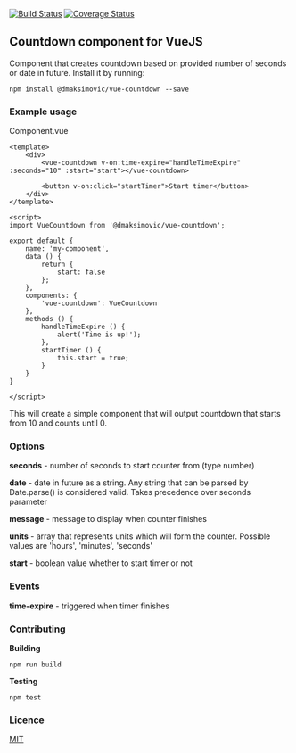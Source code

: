 [![Build Status](https://travis-ci.org/maksimovicdanijel/vue-countdown.svg?branch=master)](https://travis-ci.org/maksimovicdanijel/vue-countdown)
[![Coverage Status](https://coveralls.io/repos/github/maksimovicdanijel/vue-countdown/badge.svg?branch=development)](https://coveralls.io/github/maksimovicdanijel/vue-countdown?branch=development)

## Countdown component for VueJS

Component that creates countdown based on provided number of seconds or date in future. Install it by running:

```
npm install @dmaksimovic/vue-countdown --save
```
### Example usage

Component.vue
```
<template>
    <div>
        <vue-countdown v-on:time-expire="handleTimeExpire" :seconds="10" :start="start"></vue-countdown>

        <button v-on:click="startTimer">Start timer</button>
    </div>
</template>

<script>
import VueCountdown from '@dmaksimovic/vue-countdown';

export default {
    name: 'my-component',
    data () {
        return {
            start: false
        };
    },
    components: {
        'vue-countdown': VueCountdown
    },
    methods () {
        handleTimeExpire () {
            alert('Time is up!');
        },
        startTimer () {
            this.start = true;
        }
    }
}

</script>
```
This will create a simple component that will output countdown that starts from 10 and counts until 0.

### Options

**seconds** - number of seconds to start counter from (type number)

**date** - date in future as a string. Any string that can be parsed by Date.parse() is considered valid. Takes precedence over seconds parameter

**message** - message to display when counter finishes

**units** - array that represents units which will form the counter. Possible values are 'hours', 'minutes', 'seconds'

**start** - boolean value whether to start timer or not

### Events

**time-expire** - triggered when timer finishes

### Contributing

**Building**

```
npm run build
```

**Testing**

```
npm test
```

### Licence

[MIT](https://github.com/maksimovicdanijel/vue-countdown/blob/master/LICENSE)